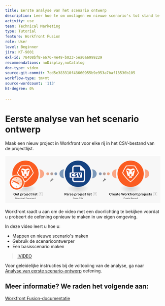 ```yaml
---
title: Eerste analyse van het scenario ontwerp
description: Leer hoe te om omslagen en nieuwe scenario's tot stand te brengen, de scenarioontwerper te gebruiken en een basisscenario in te creëren [!DNL Adobe Workfront Fusion].
activity: use
team: Technical Marketing
type: Tutorial
feature: Workfront Fusion
role: User
level: Beginner
jira: KT-9001
exl-id: 78408bf8-e676-4e49-b023-5ea0a6999229
recommendations: noDisplay,noCatalog
doc-type: video
source-git-commit: 7cd5e383310f48660955b9e953a7baf13530b105
workflow-type: tm+mt
source-wordcount: '113'
ht-degree: 0%

---
```


# Eerste analyse van het scenario ontwerp

Maak een nieuw project in Workfront voor elke rij in het CSV-bestand van de projectlijst.

![Een afbeelding van het Fusion-scenario](assets/understand-the-basics-1.png)

Workfront raadt u aan om de video met een doorlichting te bekijken voordat u probeert de oefening opnieuw te maken in uw eigen omgeving.

In deze video leert u hoe u:

* Mappen en nieuwe scenario&#39;s maken
* Gebruik de scenarioontwerper
* Een basisscenario maken

>[!VIDEO](https://video.tv.adobe.com/v/335261/?quality=12&learn=on)

Voor geleidelijke instructies bij de voltooiing van de analyse, ga naar [Analyse van eerste scenario-ontwerp](https://experienceleague.adobe.com/docs/workfront-learn/tutorials-workfront/fusion/exercises/initial-scenario-design.html?lang=en) oefening.



## Meer informatie? We raden het volgende aan:

[Workfront Fusion-documentatie](https://experienceleague.adobe.com/docs/workfront/using/adobe-workfront-fusion/workfront-fusion-2.html?lang=en)
